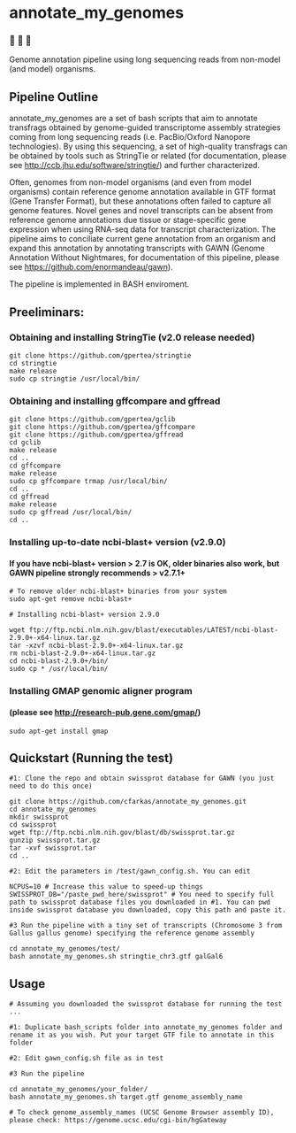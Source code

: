 # annotate_my_genomes 
### :microscope: :hatching_chick: :hatched_chick: 
Genome annotation pipeline using long sequencing reads from non-model (and model) organisms.

## Pipeline Outline

  annotate_my_genomes are a set of bash scripts that aim to annotate transfrags obtained by genome-guided transcriptome assembly strategies coming from long sequencing reads (i.e. PacBio/Oxford Nanopore technologies). By using this sequencing, a set of high-quality transfrags can be obtained by tools such as StringTie or related (for documentation, please see http://ccb.jhu.edu/software/stringtie/) and further characterized. 
  
  Often, genomes from non-model organisms (and even from model organisms) contain reference genome annotation available in GTF format (Gene Transfer Format), but these annotations often failed to capture all genome features. Novel genes and novel transcripts can be absent from reference genome annotations due tissue or stage-specific gene expression when using RNA-seq data for transcript characterization. The pipeline aims to conciliate current gene annotation from an organism and expand this annotation by annotating transcripts with GAWN (Genome Annotation Without Nightmares, for documentation of this pipeline, please see https://github.com/enormandeau/gawn). 

The pipeline is implemented in BASH enviroment.


## Preeliminars:
### Obtaining and installing StringTie (v2.0 release needed)

```
git clone https://github.com/gpertea/stringtie
cd stringtie
make release
sudo cp stringtie /usr/local/bin/
```
### Obtaining and installing gffcompare and gffread

```
git clone https://github.com/gpertea/gclib
git clone https://github.com/gpertea/gffcompare
git clone https://github.com/gpertea/gffread
cd gclib
make release
cd ..
cd gffcompare
make release
sudo cp gffcompare trmap /usr/local/bin/
cd ..
cd gffread
make release
sudo cp gffread /usr/local/bin/
cd ..
```
### Installing up-to-date ncbi-blast+ version (v2.9.0)
#### If you have ncbi-blast+ version > 2.7 is OK, older binaries also work, but GAWN pipeline strongly recommends > v2.7.1+

```
# To remove older ncbi-blast+ binaries from your system 
sudo apt-get remove ncbi-blast+

# Installing ncbi-blast+ version 2.9.0

wget ftp://ftp.ncbi.nlm.nih.gov/blast/executables/LATEST/ncbi-blast-2.9.0+-x64-linux.tar.gz
tar -xzvf ncbi-blast-2.9.0+-x64-linux.tar.gz
rm ncbi-blast-2.9.0+-x64-linux.tar.gz
cd ncbi-blast-2.9.0+/bin/
sudo cp * /usr/local/bin/ 
```
### Installing GMAP genomic aligner program 
#### (please see http://research-pub.gene.com/gmap/)

```
sudo apt-get install gmap
```

## Quickstart (Running the test)

```
#1: Clone the repo and obtain swissprot database for GAWN (you just need to do this once)

git clone https://github.com/cfarkas/annotate_my_genomes.git
cd annotate_my_genomes
mkdir swissprot
cd swissprot
wget ftp://ftp.ncbi.nlm.nih.gov/blast/db/swissprot.tar.gz
gunzip swissprot.tar.gz
tar -xvf swissprot.tar
cd ..

#2: Edit the parameters in /test/gawn_config.sh. You can edit

NCPUS=10 # Increase this value to speed-up things
SWISSPROT_DB="/paste_pwd_here/swissprot" # You need to specify full path to swissprot database files you downloaded in #1. You can pwd inside swissprot database you downloaded, copy this path and paste it.  

#3 Run the pipeline with a tiny set of transcripts (Chromosome 3 from Gallus gallus genome) specifying the reference genome assembly

cd annotate_my_genomes/test/
bash annotate_my_genomes.sh stringtie_chr3.gtf galGal6
```

## Usage

```
# Assuming you downloaded the swissprot database for running the test ...

#1: Duplicate bash_scripts folder into annotate_my_genomes folder and rename it as you wish. Put your target GTF file to annotate in this folder

#2: Edit gawn_config.sh file as in test

#3 Run the pipeline 

cd annotate_my_genomes/your_folder/
bash annotate_my_genomes.sh target.gtf genome_assembly_name

# To check genome_assembly_names (UCSC Genome Browser assembly ID), please check: https://genome.ucsc.edu/cgi-bin/hgGateway
```
